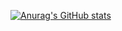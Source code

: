 [![Anurag's GitHub stats](https://github-readme-stats.vercel.app/api?username=AnderMoreno15)](https://github.com/anuraghazra/github-readme-stats)
<!--
**AnderMoreno15/AnderMoreno15** is a ✨ _special_ ✨ repository because its `README.md` (this file) appears on your GitHub profile.

Here are some ideas to get you started:

- 🔭 I’m currently working on ...
- 🌱 I’m currently learning ...
- 👯 I’m looking to collaborate on ...
- 🤔 I’m looking for help with ...
- 💬 Ask me about ...
- 📫 How to reach me: ...
- 😄 Pronouns: ...
- ⚡ Fun fact: ...
-->
